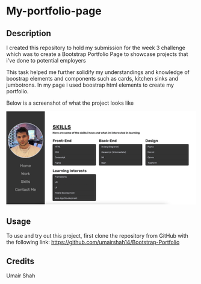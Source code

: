 # My-portfolio-page

## Description
I created this repository to hold my submission for the week 3 challenge which was to create a Bootstrap Portfolio Page to showcase projects that i've done to potential employers

This task helped me further solidify my understandings and knowledge of boostrap elements and components such as cards, kitchen sinks and jumbotrons. In my page i used boostrap html elements to create my portfolio.

Below is a screenshot of what the project looks like

![screenshot of the project](./assets/images/Screenshot%202023-01-02%20at%2014.45.21.png)

## Usage

To use and try out this project, first clone the repository from GitHub with the following link: https://github.com/umairshah14/Bootstrap-Portfolio

## Credits

Umair Shah
